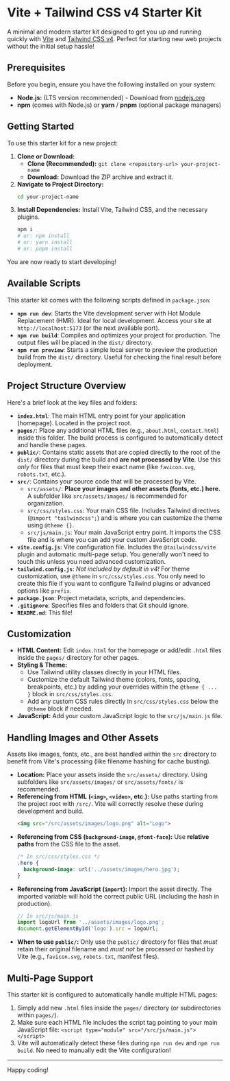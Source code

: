 # Vite + Tailwind CSS v4 Starter Kit

A minimal and modern starter kit designed to get you up and running quickly with [Vite](https://vitejs.dev/) and [Tailwind CSS v4](https://tailwindcss.com/docs). Perfect for starting new web projects without the initial setup hassle!

## Prerequisites

Before you begin, ensure you have the following installed on your system:

*   **Node.js:** (LTS version recommended) - Download from [nodejs.org](https://nodejs.org/)
*   **npm** (comes with Node.js) or **yarn** / **pnpm** (optional package managers)

## Getting Started

To use this starter kit for a new project:

1.  **Clone or Download:**
    *   **Clone (Recommended):** `git clone <repository-url> your-project-name`
    *   **Download:** Download the ZIP archive and extract it.
2.  **Navigate to Project Directory:**
    ```bash
    cd your-project-name
    ```
3.  **Install Dependencies:** Install Vite, Tailwind CSS, and the necessary plugins.
    ```bash
    npm i
    # or: npm install
    # or: yarn install
    # or: pnpm install
    ```

You are now ready to start developing!

## Available Scripts

This starter kit comes with the following scripts defined in `package.json`:

*   **`npm run dev`**: Starts the Vite development server with Hot Module Replacement (HMR). Ideal for local development. Access your site at `http://localhost:5173` (or the next available port).
*   **`npm run build`**: Compiles and optimizes your project for production. The output files will be placed in the `dist/` directory.
*   **`npm run preview`**: Starts a simple local server to preview the production build from the `dist/` directory. Useful for checking the final result before deployment.

## Project Structure Overview

Here's a brief look at the key files and folders:

*   **`index.html`**: The main HTML entry point for your application (homepage). Located in the project root.
*   **`pages/`**: Place any additional HTML files (e.g., `about.html`, `contact.html`) inside this folder. The build process is configured to automatically detect and handle these pages.
*   **`public/`**: Contains static assets that are copied directly to the root of the `dist/` directory during the build and **are not processed by Vite**. Use this *only* for files that must keep their exact name (like `favicon.svg`, `robots.txt`, etc.).
*   **`src/`**: Contains your source code that will be processed by Vite.
    *   `src/assets/`: **Place your images and other assets (fonts, etc.) here.** A subfolder like `src/assets/images/` is recommended for organization.
    *   `src/css/styles.css`: Your main CSS file. Includes Tailwind directives (`@import "tailwindcss";`) and is where you can customize the theme using `@theme {}`.
    *   `src/js/main.js`: Your main JavaScript entry point. It imports the CSS file and is where you can add your custom JavaScript code.
*   **`vite.config.js`**: Vite configuration file. Includes the `@tailwindcss/vite` plugin and automatic multi-page setup. You generally won't need to touch this unless you need advanced customization.
*   **`tailwind.config.js`**: *Not included by default in v4!* For theme customization, use `@theme` in `src/css/styles.css`. You only need to create this file if you want to configure Tailwind plugins or advanced options like `prefix`.
*   **`package.json`**: Project metadata, scripts, and dependencies.
*   **`.gitignore`**: Specifies files and folders that Git should ignore.
*   **`README.md`**: This file!

## Customization

*   **HTML Content:** Edit `index.html` for the homepage or add/edit `.html` files inside the `pages/` directory for other pages.
*   **Styling & Theme:**
    *   Use Tailwind utility classes directly in your HTML files.
    *   Customize the default Tailwind theme (colors, fonts, spacing, breakpoints, etc.) by adding your overrides within the `@theme { ... }` block in `src/css/styles.css`.
    *   Add any custom CSS rules directly in `src/css/styles.css` below the `@theme` block if needed.
*   **JavaScript:** Add your custom JavaScript logic to the `src/js/main.js` file.

## Handling Images and Other Assets

Assets like images, fonts, etc., are best handled within the `src` directory to benefit from Vite's processing (like filename hashing for cache busting).

*   **Location:** Place your assets inside the `src/assets/` directory. Using subfolders like `src/assets/images/` or `src/assets/fonts/` is recommended.
*   **Referencing from HTML (`<img>`, `<video>`, etc.):** Use paths starting from the project root with `/src/`. Vite will correctly resolve these during development and build.
    ```html
    <img src="/src/assets/images/logo.png" alt="Logo">
    ```
*   **Referencing from CSS (`background-image`, `@font-face`):** Use **relative paths** from the CSS file to the asset.
    ```css
    /* In src/css/styles.css */
    .hero {
      background-image: url('../assets/images/hero.jpg');
    }
    ```
*   **Referencing from JavaScript (`import`):** Import the asset directly. The imported variable will hold the correct public URL (including the hash in production).
    ```javascript
    // In src/js/main.js
    import logoUrl from '../assets/images/logo.png';
    document.getElementById('logo').src = logoUrl;
    ```
*   **When to use `public/`:** Only use the `public/` directory for files that *must* retain their original filename and *must not* be processed or hashed by Vite (e.g., `favicon.svg`, `robots.txt`, manifest files).

## Multi-Page Support

This starter kit is configured to automatically handle multiple HTML pages:

1.  Simply add new `.html` files inside the `pages/` directory (or subdirectories within `pages/`).
2.  Make sure each HTML file includes the script tag pointing to your main JavaScript file:
    `<script type="module" src="/src/js/main.js"></script>`
3.  Vite will automatically detect these files during `npm run dev` and `npm run build`. No need to manually edit the Vite configuration!

---

Happy coding!

